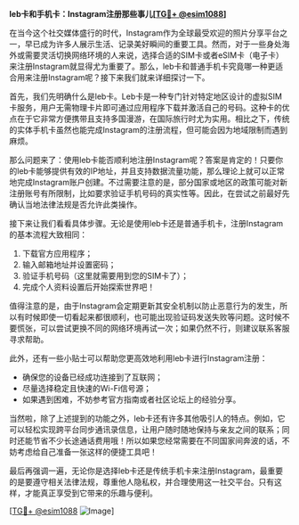 **leb卡和手机卡：Instagram注册那些事儿[[TG💪+ @esim1088](https://t.me/s/esim1088)]**

在当今这个社交媒体盛行的时代，Instagram作为全球最受欢迎的照片分享平台之一，早已成为许多人展示生活、记录美好瞬间的重要工具。然而，对于一些身处海外或需要灵活切换网络环境的人来说，选择合适的SIM卡或者eSIM卡（电子卡）来注册Instagram就显得尤为重要了。那么，leb卡和普通手机卡究竟哪一种更适合用来注册Instagram呢？接下来我们就来详细探讨一下。

首先，我们先明确什么是leb卡。Leb卡是一种专门针对特定地区设计的虚拟SIM卡服务，用户无需物理卡片即可通过应用程序下载并激活自己的号码。这种卡的优点在于它非常方便携带且支持多国漫游，在国际旅行时尤为实用。相比之下，传统的实体手机卡虽然也能完成Instagram的注册流程，但可能会因为地域限制而遇到麻烦。

那么问题来了：使用leb卡能否顺利地注册Instagram呢？答案是肯定的！只要你的leb卡能够提供有效的IP地址，并且支持数据流量功能，那么理论上就可以正常地完成Instagram账户创建。不过需要注意的是，部分国家或地区的政策可能对新注册账号有所限制，比如要求验证手机号码的真实性等。因此，在尝试之前最好先确认当地法律法规是否允许此类操作。

接下来让我们看看具体步骤。无论是使用leb卡还是普通手机卡，注册Instagram的基本流程大致相同：
1. 下载官方应用程序；
2. 输入邮箱地址并设置密码；
3. 验证手机号码（这里就需要用到您的SIM卡了）；
4. 完成个人资料设置后开始探索世界吧！

值得注意的是，由于Instagram会定期更新其安全机制以防止恶意行为的发生，所以有时候即使一切看起来都很顺利，也可能出现验证码发送失败等问题。这时候不要慌张，可以尝试更换不同的网络环境再试一次；如果仍然不行，则建议联系客服寻求帮助。

此外，还有一些小贴士可以帮助您更高效地利用leb卡进行Instagram注册：
- 确保您的设备已经成功连接到了互联网；
- 尽量选择稳定且快速的Wi-Fi信号源；
- 如果遇到困难，不妨参考官方指南或者社区论坛上的经验分享。

当然啦，除了上述提到的功能之外，leb卡还有许多其他吸引人的特点。例如，它可以轻松实现跨平台同步通讯录信息，让用户随时随地保持与亲友之间的联系；同时还能节省不少长途通话费用哦！所以如果您经常需要在不同国家间奔波的话，不妨考虑给自己准备一张这样的便捷工具吧！

最后再强调一遍，无论你是选择leb卡还是传统手机卡来注册Instagram，最重要的是要遵守相关法律法规，尊重他人隐私权，并合理使用这一社交平台。只有这样，才能真正享受到它带来的乐趣与便利。

[[TG💪+ @esim1088](https://t.me/s/esim1088) ![Image](https://i.postimg.cc/4NQfJmqS/Snipaste-2025-05-13-00-14-12.png)]